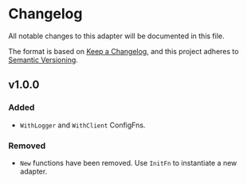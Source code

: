 # Changelog

All notable changes to this adapter will be documented in this file.

The format is based on [Keep a Changelog](https://keepachangelog.com/en/1.0.0/),
and this project adheres to [Semantic Versioning](https://semver.org/spec/v2.0.0.html).

## v1.0.0

### Added

- `WithLogger` and `WithClient` ConfigFns.

### Removed

 - `New` functions have been removed. Use `InitFn` to instantiate a new adapter.
